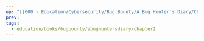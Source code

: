 ```yaml
---
up: "[[000 - Education/Cybersecurity/Bug Bounty/A Bug Hunter's Diary/Chapter 1|Chapter 1]]"
prev: 
tags:
  - education/books/bugbounty/abughuntersdiary/chapter2
---
```


